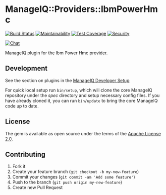 # ManageIQ::Providers::IbmPowerHmc

[![Build Status](https://travis-ci.com/ManageIQ/manageiq-providers-ibm_power_hmc.svg?branch=master)](https://travis-ci.com/ManageIQ/manageiq-providers-ibm_power_hmc)
[![Maintainability](https://api.codeclimate.com/v1/badges/<badge_token>/maintainability)](https://codeclimate.com/github/ManageIQ/manageiq-providers-ibm_power_hmc/maintainability)
[![Test Coverage](https://api.codeclimate.com/v1/badges/<badge_token>/test_coverage)](https://codeclimate.com/github/ManageIQ/manageiq-providers-ibm_power_hmc/test_coverage)
[![Security](https://hakiri.io/github/ManageIQ/manageiq-providers-ibm_power_hmc/master.svg)](https://hakiri.io/github/ManageIQ/manageiq-providers-ibm_power_hmc/master)

[![Chat](https://badges.gitter.im/Join%20Chat.svg)](https://gitter.im/ManageIQ/manageiq-providers-ibm_power_hmc?utm_source=badge&utm_medium=badge&utm_campaign=pr-badge&utm_content=badge)

ManageIQ plugin for the Ibm Power Hmc provider.

## Development

See the section on plugins in the [ManageIQ Developer Setup](http://manageiq.org/docs/guides/developer_setup/plugins)

For quick local setup run `bin/setup`, which will clone the core ManageIQ repository under the *spec* directory and setup necessary config files. If you have already cloned it, you can run `bin/update` to bring the core ManageIQ code up to date.

## License

The gem is available as open source under the terms of the [Apache License 2.0](http://www.apache.org/licenses/LICENSE-2.0).

## Contributing

1. Fork it
2. Create your feature branch (`git checkout -b my-new-feature`)
3. Commit your changes (`git commit -am 'Add some feature'`)
4. Push to the branch (`git push origin my-new-feature`)
5. Create new Pull Request
